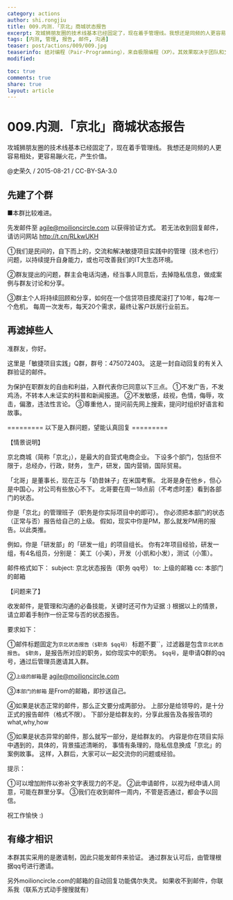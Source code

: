 ```yaml
---
category: actions
author: shi.rongjiu
title: 009.内测.「京北」商城状态报告
excerpt: 攻城狮朋友圈的技术线基本已经固定了，现在着手管理线。我想还是同频的人更容易相处，更容易蹦火花，产生价值。
tags: [内测, 管理, 报告, 邮件, 沟通]
teaser: post/actions/009/009.jpg
teaserinfo: 结对编程（Pair-Programming），来自极限编程（XP）。其效果取决于团队和文化，但有狮友揣测说男女结对很有效率 :)
modified: 

toc: true
comments: true
share: true
layout: article
---
```


# 009.内测.「京北」商城状态报告

攻城狮朋友圈的技术线基本已经固定了，现在着手管理线。
我想还是同频的人更容易相处，更容易蹦火花，产生价值。

@史荣久 / 2015-08-21 / CC-BY-SA-3.0  

## 先建了个群

■本群比较难进。

先发邮件至 agile@moilioncircle.com 以获得验证方式。
若无法收到回复邮件，请访问网站 http://t.cn/RLkwUKH

①我们是民间的，自下而上的，交流和解决敏捷项目实践中的管理（技术也行）问题，以持续提升自身能力，或也可改善我们的IT大生态环境。

②群友提出的问题，群主会电话沟通，经当事人同意后，去掉隐私信息，做成案例与群友讨论和分享。

③群主个人将持续回顾和分享，如何在一个信贷项目摸爬滚打了10年，每2年一个危机， 每周一次发布，每天20个需求，最终让客户跃居行业前五。

## 再滤掉些人

准群友，你好。

这里是「敏捷项目实践」Q群，群号：475072403。
这是一封自动回复的有关入群验证的邮件。

为保护在职群友的自由和利益，入群代表你已同意以下三点。
①不发广告，不发鸡汤，不转本人未证实的科普和新闻报道。
②不发敏感，歧视，色情，侮辱，攻击，偏激，违法性言论。
③尊重他人，提问前先网上搜索，提问时组织好语言和故事。

========= 以下是入群问题，望能认真回复 =========

【情景说明】

京北商城（简称「京北」），是最大的自营式电商企业。
下设多个部门，包括但不限于，总经办，行政，财务，
生产，研发，国内营销，国际贸易。

「北哥」是董事长，现在正与「奶昔妹子」在米国考察。
北哥是身在他乡，但心是中国心，对公司有些放心不下。
北哥要在周一18点前（不考虑时差）看到各部门的状态。

你是「京北」的管理班子（职务是你实际项目中的即可）。
你必须把本部门的状态（正常与否）报告给自己的上级。
假如，现实中你是PM，那么就发PM用的报告。以此类推。

例如，你是「研发部」的「研发一组」的项目组长。
你有2年项目经验，研发一组，有4名组员，分别是：
美工（小美），开发（小凯和小发），测试（小策）。

邮件格式如下：
subject: 京北状态报告（职务 qq号）
to: 上级的邮箱
cc: 本部门的邮箱

【问题来了】

收发邮件，是管理和沟通的必备技能，关键时还可作为证据 :)
根据以上的情景，请立即着手制作一份正常与否的状态报告。

要求如下：

①邮件标题固定为`京北状态报告（$职务 $qq号）`
标题不要``，过滤器是包含`京北状态报告`。
`$职务`，是报告所对应的职务，如你现实中的职务。
`$qq号`，是申请Q群的qq号，通过后管理员邀请其入群。

②`上级的邮箱`是 agile@moilioncircle.com

③`本部门的邮箱` 是From的邮箱，即抄送自己。

④如果是状态正常的邮件，那么正文要分成两部分。
上部分是给领导的，是十分正式的报告邮件（格式不限）。
下部分是给群友的，分享此报告及各报告项的what,why,how

⑤如果是状态异常的邮件，那么就写一部分，是给群友的。
内容是你在项目实际中遇到的，具体的，背景描述清晰的，
事情有条理的，隐私信息换成「京北」的案例故事。
这样，入群后，大家可以一起交流你的问题或经验。

提示：

①可以增加附件以弥补文字表现力的不足。
②此申请邮件，以视为经申请人同意，可能在群里分享。
③我们在收到邮件一周内，不管是否通过，都会予以回信。

祝工作愉快 :)

## 有缘才相识

本群其实采用的是邀请制，因此只能发邮件来验证。
通过群友认可后，由管理根据qq号进行邀请。

另外moilioncircle.com的邮箱的自动回复功能偶尔失灵。
如果收不到邮件，你联系我（联系方式动手搜搜就有）


